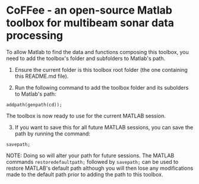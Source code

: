 # CoFFee - an open-source Matlab toolbox for multibeam sonar data processing

To allow Matlab to find the data and functions composing this toolbox, you need to add the toolbox's folder and subfolders to Matlab's path.

1. Ensure the current folder is this toolbox root folder (the one containing this README.md file).

2. Run the following command to add the toolbox folder and its subolders to Matlab's path:

`addpath(genpath(cd));`

The toolbox is now ready to use for the current MATLAB session.

3. If you want to save this for all future MATLAB sessions, you can save the path by running the command:

`savepath;`

NOTE: Doing so will alter your path for future sessions. The MATLAB commands `restoredefaultpath;` followed by `savepath;` can be used to restore MATLAB's default path although you will then lose any modifications made to the default path prior to adding the path to this toolbox.
